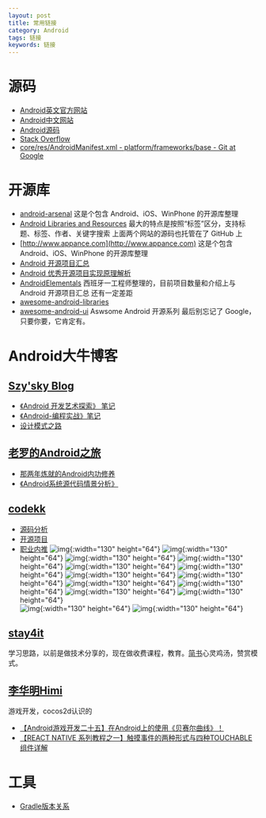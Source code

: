```yaml
---
layout: post
title: 常用链接
category: Android
tags: 链接
keywords: 链接
---
```


# 源码

- [Android英文官方网站](http://developer.android.com/index.html)
- [Android中文网站](https://developer.android.google.cn/index.html)
- [Android源码](https://android.googlesource.com/)
- [Stack Overflow](http://stackoverflow.com/)
- [core/res/AndroidManifest.xml - platform/frameworks/base - Git at Google](https://android.googlesource.com/platform/frameworks/base/+/android-7.0.0_r19/core/res/AndroidManifest.xml)

# 开源库
- [android-arsenal](https://android-arsenal.com/)
  这是个包含 Android、iOS、WinPhone 的开源库整理  
- [Android Libraries and Resources](http://alamkanak.github.io/android-libraries-and-resources/)
  最大的特点是按照“标签”区分，支持标题、标签、作者、关键字搜索 上面两个网站的源码也托管在了 GitHub 上
- [http://www.appance.com](http://www.appance.com)
  这是个包含 Android、iOS、WinPhone 的开源库整理  
- [Android 开源项目汇总](https://github.com/Trinea/android-open-project)
- [Android 优秀开源项目实现原理解析](https://github.com/android-cn/android-open-project-analysis)
- [AndroidElementals](https://github.com/cesards/AndroidElementals)
  西班牙一工程师整理的，目前项目数量和介绍上与 Android 开源项目汇总 还有一定差距  
- [awesome-android-libraries](https://github.com/wasabeef/awesome-android-libraries)
- [awesome-android-ui](https://github.com/wasabeef/awesome-android-libraries)
  Aswsome Android 开源系列 最后别忘记了 Google，只要你要，它肯定有。  




# Android大牛博客

##  [Szy'sky Blog](http://szysky.com)

- [《Android 开发艺术探索》 笔记](http://szysky.com/2016/08/22/%E3%80%8AAndroid-%E5%BC%80%E5%8F%91%E8%89%BA%E6%9C%AF%E6%8E%A2%E7%B4%A2%E3%80%8B-10-Android%E7%9A%84%E6%B6%88%E6%81%AF%E6%9C%BA%E5%88%B6/)
- [《Android-编程实战》笔记](http://szysky.com/2016/09/28/%E3%80%8AAndroid-%E7%BC%96%E7%A8%8B%E5%AE%9E%E6%88%98%E3%80%8B05-%E9%87%8D%E8%AF%86-IPC/)
- [设计模式之路](http://szysky.com/2016/11/16/%E8%AE%BE%E8%AE%A1%E6%A8%A1%E5%BC%8F%E4%B9%8B%E8%B7%AF/#模式介绍-10)


## [老罗的Android之旅](http://blog.csdn.net/Luoshengyang)

- [那两年炼就的Android内功修养](http://blog.csdn.net/luoshengyang/article/details/8923485)
- [《Android系统源代码情景分析》](http://0xcc0xcd.com/p/books/978-7-121-18108-5/index.php)

## [codekk](http://a.codekk.com/)
- [源码分析](http://a.codekk.com/)
- [开源项目](http://p.codekk.com/)
- [职业内推](http://j.codekk.com/)
  ![img](http://www.codekk.com/images/gays/androidweekly-130-64.png){:width="130" height="64"} ![img](http://www.codekk.com/images/gays/hukai-130-64.jpg){:width="130" height="64"} ![img](http://www.codekk.com/images/gays/liaohuqiu-130-64.png){:width="130" height="64"}   ![img](http://www.codekk.com/images/gays/lcode-130-64.jpg){:width="130" height="64"} 
  ![img](http://www.codekk.com/images/gays/piasy-com-130-64.png){:width="130" height="64"} ![img](http://www.codekk.com/images/gays/androiddevtools-cn-130-64.png){:width="130" height="64"} ![img](http://www.codekk.com/images/gays/diycode-l30-64.png){:width="130" height="64"} ![img](http://www.codekk.com/images/gays/drakeet-130-64.jpg){:width="130" height="64"} 
  ![img](http://www.codekk.com/images/gays/zhangqi-130-64.png){:width="130" height="64"} ![img](http://www.codekk.com/images/gays/pqpo-130-64.jpg){:width="130" height="64"}   ![img](http://www.codekk.com/images/gays/gityuan-130-64.png){:width="130" height="64"}   ![img](http://www.codekk.com/images/gays/androidyue-130-64.png){:width="130" height="64"}   
  ![img](http://www.codekk.com/images/gays/gank-io-130-64.jpg){:width="130" height="64"}   ![img](http://www.codekk.com/images/gays/trinea-cn-130-64.png){:width="130" height="64"} 


## [stay4it](http://www.stay4it.com/)
  学习思路，以前是做技术分享的，现在做收费课程，教育。[简书](http://www.jianshu.com/u/6e4c6553a7f9)心灵鸡汤，赞赏模式。

## [李华明Himi](http://blog.csdn.net/xiaominghimi)
游戏开发，cocos2d认识的
- [【Android游戏开发二十五】在Android上的使用《贝赛尔曲线》！](http://blog.csdn.net/xiaominghimi/article/details/6555828)
- [【REACT NATIVE 系列教程之一】触摸事件的两种形式与四种TOUCHABLE组件详解](http://blog.csdn.net/xiaominghimi/article/details/51378462)


# 工具

- [Gradle版本关系](https://developer.android.com/studio/releases/gradle-plugin.html#updating-plugin)

